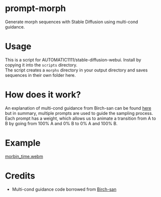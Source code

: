 # prompt-morph
Generate morph sequences with Stable Diffusion using multi-cond guidance.

# Usage
This is a script for AUTOMATIC1111/stable-diffusion-webui. Install by copying it into the `scripts` directory.  
The script creates a `morphs` directory in your output directory and saves sequences in their own folder here.

# How does it work?
An explanation of multi-cond guidance from Birch-san can be found [here](https://www.reddit.com/r/StableDiffusion/comments/xr7wwf/sequential_token_weighting_invented_by/iqdm5ya/) but in summary, multiple prompts are used to guide the sampling process. Each prompt has a weight, which allows us to animate a transition from A to B by going from 100% A and 0% B to 0% A and 100% B.

# Example
[morbin_time.webm](https://user-images.githubusercontent.com/114889020/193788624-872bc76c-d045-458f-8e9c-8a13815017e8.webm)

# Credits
- Multi-cond guidance code borrowed from [Birch-san](https://github.com/Birch-san/stable-diffusion/blob/birch-mps-waifu/scripts/txt2img_fork.py)
